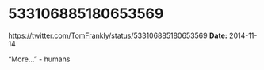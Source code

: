 # 533106885180653569
https://twitter.com/TomFrankly/status/533106885180653569
**Date:** 2014-11-14

“More…” - humans
